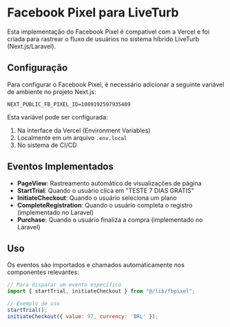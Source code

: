 # Facebook Pixel para LiveTurb

Esta implementação do Facebook Pixel é compatível com a Vercel e foi criada para rastrear o fluxo de usuários no sistema híbrido LiveTurb (Next.js/Laravel).

## Configuração

Para configurar o Facebook Pixel, é necessário adicionar a seguinte variável de ambiente no projeto Next.js:

```
NEXT_PUBLIC_FB_PIXEL_ID=1089192597935409
```

Esta variável pode ser configurada:
1. Na interface da Vercel (Environment Variables)
2. Localmente em um arquivo `.env.local`
3. No sistema de CI/CD

## Eventos Implementados

- **PageView**: Rastreamento automático de visualizações de página
- **StartTrial**: Quando o usuário clica em "TESTE 7 DIAS GRATIS"
- **InitiateCheckout**: Quando o usuário seleciona um plano
- **CompleteRegistration**: Quando o usuário completa o registro (implementado no Laravel)
- **Purchase**: Quando o usuário finaliza a compra (implementado no Laravel)

## Uso

Os eventos são importados e chamados automaticamente nos componentes relevantes:

```javascript
// Para disparar um evento específico
import { startTrial, initiateCheckout } from "@/lib/fbpixel";

// Exemplo de uso
startTrial();
initiateCheckout({ value: 97, currency: 'BRL' });
```
